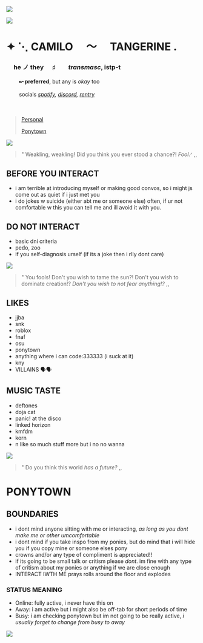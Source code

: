 

![](https://64.media.tumblr.com/d5d16a7847965f2d864108dc3f034bc4/6468d1b912a28cc0-e7/s500x750/866c0b034d12e7d3820e3213ebb2dc2961dd70b4.pnj)

![](https://media.discordapp.net/attachments/773077098029776916/1212898459544330270/Untitled33_20240229200455.png?ex=65f382b7&is=65e10db7&hm=4dec4094045cbf44435206c19176fe680a6fa67f35dff1590a73ccefa910f2c3&=&format=webp&quality=lossless)



# ✦ ⋱ CAMILO  〜     TANGERINE .
###  ㅤ **he** ノ **they**  ㅤ  ♯ ㅤㅤ*transmasc*,  istp-t 
 ㅤ  ㅤ **↜ preferred**, but any is *okay* too
 
 ㅤ  ㅤ socials *[spotify](https://open.spotify.com/user/31i7vclqadwhm65lvqzjuatyc3iq?si=4aedffdbae14461b), [discord](https://discord.com/users/771868910844117002), [rentry](https://rentry.co/rromantictangerine)*

 ㅤ 
  ㅤ 
> [Personal](https://github.com/romantictangerine#before-you-interact)
> 
> [Ponytown](https://github.com/romantictangerine#ponytown)


![](https://64.media.tumblr.com/d615581e504a361a1f0a4387e4252f3d/981e193c1ba2a2e0-24/s500x750/579e8e2914d2f835ae293c64d30053e90231acc2.gifv)

>" Weakling, weakling! Did you think you ever stood a chance?! *Fool*.ᐟ ,,


## BEFORE YOU INTERACT
- i am terrible at introducing myself or making good convos, so i might js come out as quiet if i just met you
- i do jokes w suicide (either abt me or someone else) often, if ur not comfortable w this you can tell me and ill avoid it with you.


## DO **NOT** INTERACT 
- basic dni criteria
- pedo, zoo
- if you self-diagnosis urself (if its a joke then i rlly dont care)


![](https://64.media.tumblr.com/c4dae9b43ba10cf9ace129b36b2ee5e9/76d8d2234287670b-e2/s250x400/cd95d96f45636748363b39b7a9bdbb0dd11a0799.gifv)

>" You fools! Don't you wish to tame the sun?! Don't you wish to dominate creation!? *Don't you wish to not fear anything!?* ,,

## LIKES
- jjba
- snk
- roblox
- fnaf
- osu
- ponytown
- anything where i can code:333333 (i suck at it)
- kny
- VILLAINS 🗣🗣

## MUSIC TASTE
- deftones
- doja cat
- panic! at the disco
- linked horizon
- kmfdm
- korn
- n like so much stuff more but i no no wanna

![](https://64.media.tumblr.com/4b8eaa39b1dc97b6f5241b045b5ca9ec/0d9d6392a423e969-0c/s500x750/a79a060e378bce57436289dfda93f6239beb670b.gifv)

>" Do you think this world *has a future?* ,,


# PONYTOWN


## BOUNDARIES
- i dont mind anyone sitting with me or interacting, *as long as you dont make me or other umcomfortable*
- i dont mind if you take inspo from my ponies, but do mind that i will hide you if you copy mine or someone elses pony
- crowns and/or any type of compliment is appreciated!!
- if its going to be small talk or critism please *dont*. im fine with any type of critism about my ponies or anything if we are close enough
- INTERACT IWTH ME prays rolls around the floor and explodes

### STATUS MEANING
- Online: fully active, i never have this on
- Away: i am active but i might also be off-tab for short periods of time
- Busy: i am checking ponytown but im not going to be really active, *i usually forget to change from busy to away*

![](https://64.media.tumblr.com/2fc92959e65e044919394f254d3043ea/197f12fa82e27886-44/s500x750/610c63f8ea9d79c060fc6caa99e63003ad6b4224.gifv)
